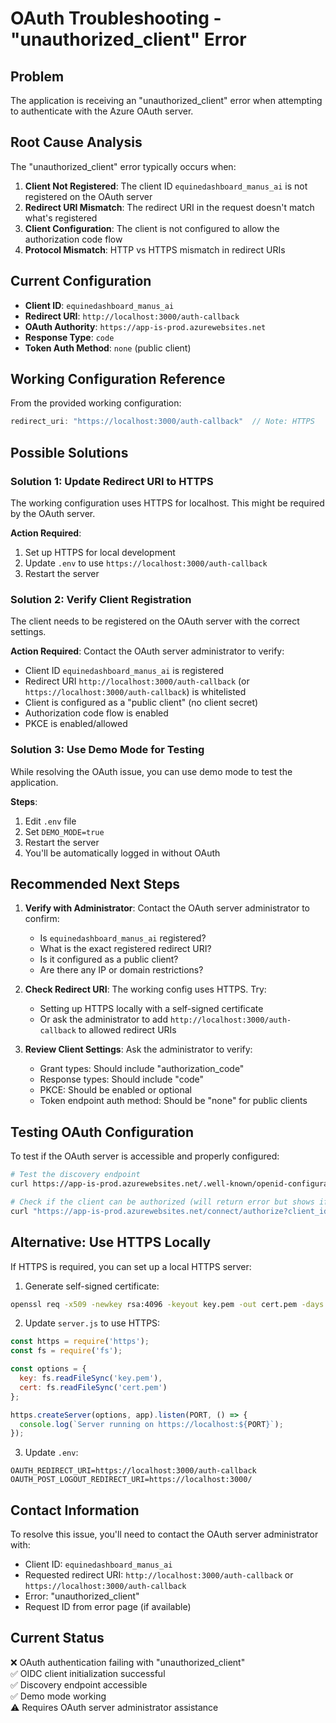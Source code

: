 # OAuth Troubleshooting - "unauthorized_client" Error

## Problem

The application is receiving an "unauthorized_client" error when attempting to authenticate with the Azure OAuth server.

## Root Cause Analysis

The "unauthorized_client" error typically occurs when:

1. **Client Not Registered**: The client ID `equinedashboard_manus_ai` is not registered on the OAuth server
2. **Redirect URI Mismatch**: The redirect URI in the request doesn't match what's registered
3. **Client Configuration**: The client is not configured to allow the authorization code flow
4. **Protocol Mismatch**: HTTP vs HTTPS mismatch in redirect URIs

## Current Configuration

- **Client ID**: `equinedashboard_manus_ai`
- **Redirect URI**: `http://localhost:3000/auth-callback`
- **OAuth Authority**: `https://app-is-prod.azurewebsites.net`
- **Response Type**: `code`
- **Token Auth Method**: `none` (public client)

## Working Configuration Reference

From the provided working configuration:
```javascript
redirect_uri: "https://localhost:3000/auth-callback"  // Note: HTTPS
```

## Possible Solutions

### Solution 1: Update Redirect URI to HTTPS

The working configuration uses HTTPS for localhost. This might be required by the OAuth server.

**Action Required**:
1. Set up HTTPS for local development
2. Update `.env` to use `https://localhost:3000/auth-callback`
3. Restart the server

### Solution 2: Verify Client Registration

The client needs to be registered on the OAuth server with the correct settings.

**Action Required**:
Contact the OAuth server administrator to verify:
- Client ID `equinedashboard_manus_ai` is registered
- Redirect URI `http://localhost:3000/auth-callback` (or `https://localhost:3000/auth-callback`) is whitelisted
- Client is configured as a "public client" (no client secret)
- Authorization code flow is enabled
- PKCE is enabled/allowed

### Solution 3: Use Demo Mode for Testing

While resolving the OAuth issue, you can use demo mode to test the application.

**Steps**:
1. Edit `.env` file
2. Set `DEMO_MODE=true`
3. Restart the server
4. You'll be automatically logged in without OAuth

## Recommended Next Steps

1. **Verify with Administrator**: Contact the OAuth server administrator to confirm:
   - Is `equinedashboard_manus_ai` registered?
   - What is the exact registered redirect URI?
   - Is it configured as a public client?
   - Are there any IP or domain restrictions?

2. **Check Redirect URI**: The working config uses HTTPS. Try:
   - Setting up HTTPS locally with a self-signed certificate
   - Or ask the administrator to add `http://localhost:3000/auth-callback` to allowed redirect URIs

3. **Review Client Settings**: Ask the administrator to verify:
   - Grant types: Should include "authorization_code"
   - Response types: Should include "code"
   - PKCE: Should be enabled or optional
   - Token endpoint auth method: Should be "none" for public clients

## Testing OAuth Configuration

To test if the OAuth server is accessible and properly configured:

```bash
# Test the discovery endpoint
curl https://app-is-prod.azurewebsites.net/.well-known/openid-configuration

# Check if the client can be authorized (will return error but shows if endpoint is reachable)
curl "https://app-is-prod.azurewebsites.net/connect/authorize?client_id=equinedashboard_manus_ai&response_type=code&redirect_uri=http://localhost:3000/auth-callback&scope=openid"
```

## Alternative: Use HTTPS Locally

If HTTPS is required, you can set up a local HTTPS server:

1. Generate self-signed certificate:
```bash
openssl req -x509 -newkey rsa:4096 -keyout key.pem -out cert.pem -days 365 -nodes
```

2. Update `server.js` to use HTTPS:
```javascript
const https = require('https');
const fs = require('fs');

const options = {
  key: fs.readFileSync('key.pem'),
  cert: fs.readFileSync('cert.pem')
};

https.createServer(options, app).listen(PORT, () => {
  console.log(`Server running on https://localhost:${PORT}`);
});
```

3. Update `.env`:
```
OAUTH_REDIRECT_URI=https://localhost:3000/auth-callback
OAUTH_POST_LOGOUT_REDIRECT_URI=https://localhost:3000/
```

## Contact Information

To resolve this issue, you'll need to contact the OAuth server administrator with:
- Client ID: `equinedashboard_manus_ai`
- Requested redirect URI: `http://localhost:3000/auth-callback` or `https://localhost:3000/auth-callback`
- Error: "unauthorized_client"
- Request ID from error page (if available)

## Current Status

❌ OAuth authentication failing with "unauthorized_client"  
✅ OIDC client initialization successful  
✅ Discovery endpoint accessible  
✅ Demo mode working  
⚠️ Requires OAuth server administrator assistance
